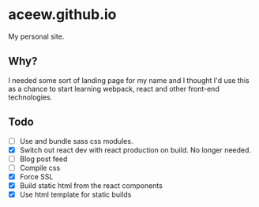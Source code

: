 # aceew.github.io
My personal site.

## Why?
I needed some sort of landing page for my name and I thought I'd use this as a chance to start learning webpack, react and other front-end technologies.

## Todo
 - [ ] Use and bundle sass css modules.
 - [x] Switch out react dev with react production on build. No longer needed.
 - [ ] Blog post feed
 - [ ] Compile css
 - [x] Force SSL
 - [x] Build static html from the react components
 - [x]  Use html template for static builds
